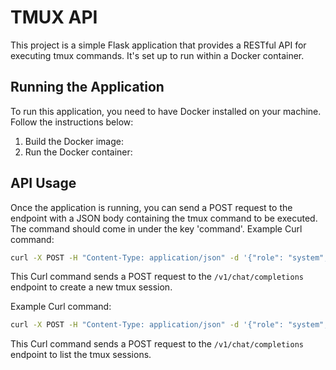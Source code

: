 # TMUX API


This project is a simple Flask application that provides a RESTful API for executing tmux commands. It's set up to run within a Docker container.


## Running the Application

To run this application, you need to have Docker installed on your machine. Follow the instructions below:

1. Build the Docker image:
2. Run the Docker container: 
## API Usage
Once the application is running, you can send a POST request to the  endpoint with a JSON body containing the tmux command to be executed. The command should come in under the key 'command'.
Example Curl command:
```bash
curl -X POST -H "Content-Type: application/json" -d '{"role": "system", "content": "tmux new-session -d"}' http://localhost:5000/v1/chat/completions
```
This Curl command sends a POST request to the `/v1/chat/completions` endpoint to create a new tmux session.

Example Curl command:
```bash
curl -X POST -H "Content-Type: application/json" -d '{"role": "system", "content": "tmux list-sessions"}' http://localhost:5000/v1/chat/completions
```
This Curl command sends a POST request to the `/v1/chat/completions` endpoint to list the tmux sessions.

